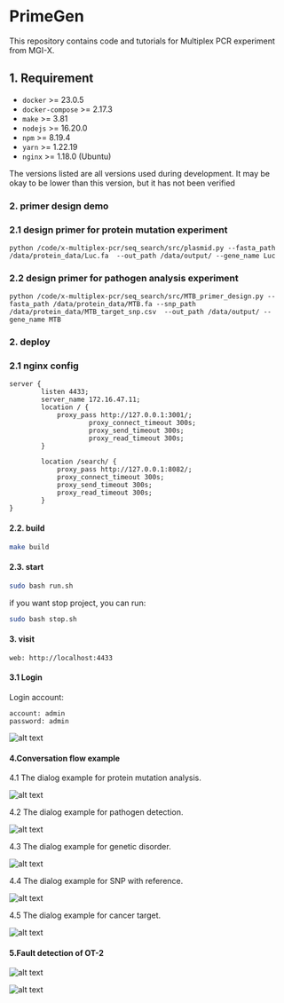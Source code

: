 # PrimeGen
This repository contains code and tutorials for Multiplex  PCR experiment from MGI-X.

## 1. Requirement

- `docker` >= 23.0.5
- `docker-compose` >= 2.17.3
- `make` >= 3.81
- `nodejs` >= 16.20.0
- `npm` >= 8.19.4
- `yarn` >= 1.22.19
- `nginx` >= 1.18.0 (Ubuntu)

The versions listed are all versions used during development. It may be okay to be lower than this version, but it has not been verified


### 2. primer design demo


### 2.1 design primer for protein mutation experiment

    python /code/x-multiplex-pcr/seq_search/src/plasmid.py --fasta_path /data/protein_data/Luc.fa  --out_path /data/output/ --gene_name Luc
### 2.2 design primer for pathogen analysis experiment

    python /code/x-multiplex-pcr/seq_search/src/MTB_primer_design.py --fasta_path /data/protein_data/MTB.fa --snp_path /data/protein_data/MTB_target_snp.csv  --out_path /data/output/ --gene_name MTB






### 2. deploy

### 2.1 nginx config
```
server {
        listen 4433;
        server_name 172.16.47.11;
		location / {
			proxy_pass http://127.0.0.1:3001/;
					proxy_connect_timeout 300s;
					proxy_send_timeout 300s;
					proxy_read_timeout 300s;
		}	

		location /search/ {
			proxy_pass http://127.0.0.1:8082/;
			proxy_connect_timeout 300s;
			proxy_send_timeout 300s;
			proxy_read_timeout 300s;
		}	
}

```

#### 2.2. build

```bash
make build
```

#### 2.3. start

```bash
sudo bash run.sh
```

if you want stop project, you can run:
```bash
sudo bash stop.sh
```


#### 3. visit

```
web: http://localhost:4433
```
#### 3.1 Login 
Login account:

```
account: admin
password: admin
```
![alt text](./docs/login.jpg)

#### 

#### 4.Conversation flow example

4.1 The dialog example for protein mutation analysis.

![alt text](./docs/protein_mutation_analysis.jpg)

4.2 The dialog example for pathogen detection.

![alt text](./docs/pathogen_detection.jpg)

4.3 The dialog example for genetic disorder.

![alt text](./docs/genetic_disorder.jpg)

4.4 The dialog example for SNP with reference.

![alt text](./docs/SNP_with_reference.jpg)

4.5 The dialog example for cancer target.

![alt text](./docs/cancer_drug_target.jpg)



#### 5.Fault detection of OT-2


![alt text](./docs/check_1.jpg)


![alt text](./docs/check_2.jpg)



